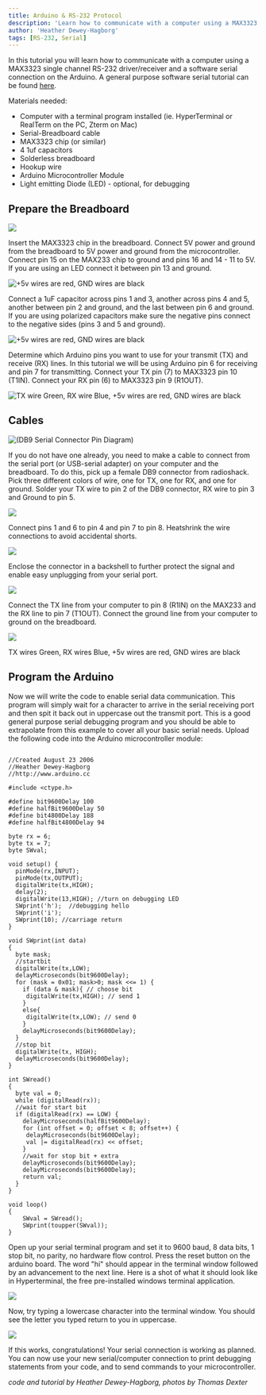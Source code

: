 ```yaml
---
title: Arduino & RS-232 Protocol
description: 'Learn how to communicate with a computer using a MAX3323 single channel RS-232 driver/receiver and a software serial connection on the Arduino.'
author: 'Heather Dewey-Hagborg'
tags: [RS-232, Serial]
---
```


In this tutorial you will learn how to communicate with a computer using a MAX3323 single channel RS-232 driver/receiver and a software serial connection on the Arduino. A general purpose software serial tutorial can be found [here](http://www.arduino.cc/en/Tutorial/SoftwareSerial).

Materials needed:

* Computer with a terminal program installed (ie. HyperTerminal or RealTerm on the PC, Zterm on Mac)
* Serial-Breadboard cable
* MAX3323 chip (or similar)
* 4 1uf capacitors
* Solderless breadboard
* Hookup wire
* Arduino Microcontroller Module
* Light emitting Diode (LED) - optional, for debugging

## Prepare the Breadboard

![](assets/max3323_pins.jpg)

Insert the MAX3323 chip in the breadboard. Connect 5V power and ground from the breadboard to 5V power and ground from the microcontroller. Connect pin 15 on the MAX233 chip to ground and pins 16 and 14 - 11 to 5V. If you are using an LED connect it between pin 13 and ground.

![+5v wires are red, GND wires are black](assets/MAX3323_pwr2.jpg)

Connect a 1uF capacitor across pins 1 and 3, another across pins 4 and 5, another between pin 2 and ground, and the last between pin 6 and ground. If you are using polarized capacitors make sure the negative pins connect to the negative sides (pins 3 and 5 and ground).

![+5v wires are red, GND wires are black](assets/MAX3323_caps2.jpg)

Determine which Arduino pins you want to use for your transmit (TX) and receive (RX) lines. In this tutorial we will be using Arduino pin 6 for receiving and pin 7 for transmitting. Connect your TX pin (7) to MAX3323 pin 10 (T1IN). Connect your RX pin (6) to MAX3323 pin 9 (R1OUT).

![TX wire Green, RX wire Blue, +5v wires are red, GND wires are black](assets/MAX3323_txrx2.jpg)

## Cables

![(DB9 Serial Connector Pin Diagram)](assets/DB9-pinout.gif)


If you do not have one already, you need to make a cable to connect from the serial port (or USB-serial adapter) on your computer and the breadboard. To do this, pick up a female DB9 connector from radioshack. Pick three different colors of wire, one for TX, one for RX, and one for ground. Solder your TX wire to pin 2 of the DB9 connector, RX wire to pin 3 and Ground to pin 5.

![](assets/ser_con_top.jpg)

Connect pins 1 and 6 to pin 4 and pin 7 to pin 8. Heatshrink the wire connections to avoid accidental shorts.

![](assets/ser_con_bottom.jpg)

Enclose the connector in a backshell to further protect the signal and enable easy unplugging from your serial port.

![](assets/ser_con_shell.jpg)

Connect the TX line from your computer to pin 8 (R1IN) on the MAX233 and the RX line to pin 7 (T1OUT). Connect the ground line from your computer to ground on the breadboard.

![](assets/MAX3323_cable2.jpg)

TX wires Green, RX wires Blue, +5v wires are red, GND wires are black

## Program the Arduino

Now we will write the code to enable serial data communication. This program will simply wait for a character to arrive in the serial receiving port and then spit it back out in uppercase out the transmit port. This is a good general purpose serial debugging program and you should be able to extrapolate from this example to cover all your basic serial needs. Upload the following code into the Arduino microcontroller module:

```arduino

//Created August 23 2006
//Heather Dewey-Hagborg
//http://www.arduino.cc

#include <ctype.h>

#define bit9600Delay 100  
#define halfBit9600Delay 50
#define bit4800Delay 188
#define halfBit4800Delay 94

byte rx = 6;
byte tx = 7;
byte SWval;

void setup() {
  pinMode(rx,INPUT);
  pinMode(tx,OUTPUT);
  digitalWrite(tx,HIGH);
  delay(2);
  digitalWrite(13,HIGH); //turn on debugging LED
  SWprint('h');  //debugging hello
  SWprint('i');
  SWprint(10); //carriage return
}

void SWprint(int data)
{
  byte mask;
  //startbit
  digitalWrite(tx,LOW);
  delayMicroseconds(bit9600Delay);
  for (mask = 0x01; mask>0; mask <<= 1) {
    if (data & mask){ // choose bit
     digitalWrite(tx,HIGH); // send 1
    }
    else{
     digitalWrite(tx,LOW); // send 0
    }
    delayMicroseconds(bit9600Delay);
  }
  //stop bit
  digitalWrite(tx, HIGH);
  delayMicroseconds(bit9600Delay);
}

int SWread()
{
  byte val = 0;
  while (digitalRead(rx));
  //wait for start bit
  if (digitalRead(rx) == LOW) {
    delayMicroseconds(halfBit9600Delay);
    for (int offset = 0; offset < 8; offset++) {
     delayMicroseconds(bit9600Delay);
     val |= digitalRead(rx) << offset;
    }
    //wait for stop bit + extra
    delayMicroseconds(bit9600Delay);
    delayMicroseconds(bit9600Delay);
    return val;
  }
}

void loop()
{
    SWval = SWread();
    SWprint(toupper(SWval));
}
```

Open up your serial terminal program and set it to 9600 baud, 8 data bits, 1 stop bit, no parity, no hardware flow control. Press the reset button on the arduino board. The word "hi" should appear in the terminal window followed by an advancement to the next line. Here is a shot of what it should look like in Hyperterminal, the free pre-installed windows terminal application.

![](assets/hyperterm_hi.jpg)

Now, try typing a lowercase character into the terminal window. You should see the letter you typed return to you in uppercase.

![](assets/hyperterm_abc.jpg)

If this works, congratulations! Your serial connection is working as planned. You can now use your new serial/computer connection to print debugging statements from your code, and to send commands to your microcontroller.

*code and tutorial by Heather Dewey-Hagborg, photos by Thomas Dexter*
